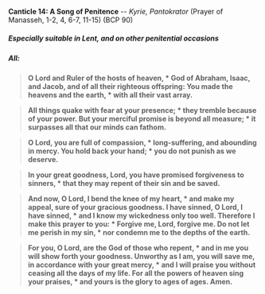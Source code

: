 **Canticle 14: A Song of Penitence** -- _Kyrie, Pantokrator_ (Prayer of Manasseh, 1-2, 4, 6-7, 11-15) (BCP 90)
##### Especially suitable in Lent, and on other penitential occasions

##### **All:**
> **O Lord and Ruler of the hosts of heaven, *
God of Abraham, Isaac, and Jacob,
and of all their righteous offspring:
You made the heavens and the earth, *
with all their vast array.**

> **All things quake with fear at your presence; *
they tremble because of your power.
But your merciful promise is beyond all measure; *
it surpasses all that our minds can fathom.**

> **O Lord, you are full of compassion, *
long-suffering, and abounding in mercy.
You hold back your hand; *
you do not punish as we deserve.**

> **In your great goodness, Lord,
you have promised forgiveness to sinners, *
that they may repent of their sin and be saved.**

> **And now, O Lord, I bend the knee of my heart, *
and make my appeal, sure of your gracious goodness.
I have sinned, O Lord, I have sinned, *
and I know my wickedness only too well.
Therefore I make this prayer to you: *
Forgive me, Lord, forgive me.
Do not let me perish in my sin, *
nor condemn me to the depths of the earth.**

> **For you, O Lord, are the God of those who repent, *
and in me you will show forth your goodness.
Unworthy as I am, you will save me,
in accordance with your great mercy, *
and I will praise you without ceasing all the days of my life.
For all the powers of heaven sing your praises, *
and yours is the glory to ages of ages. Amen.**
